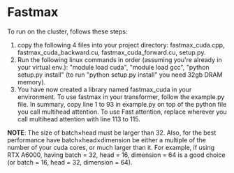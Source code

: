 # Fastmax
To run on the cluster, follows these steps:
1. copy the following 4 files into your project directory: fastmax_cuda.cpp, fastmax_cuda_backward.cu, fastmax_cuda_forward.cu, setup.py.
2. Run the following linux commands in order (assuming you're already in your virtual env.): "module load cuda", "module load gcc", "python setup.py install" (to run "python setup.py install" you need 32gb DRAM memory).
3. You have now created a library named fastmax_cuda in your environment. To use fastmax in your transformer, follow the example.py file. In summary, copy line 1 to 93 in example.py on top of the python file you call multihead attention. To use Fast attention, replace wherever you call multihead attention with line 113 to 115.

**NOTE**: The size of batch$\times$head must be larger than 32. Also, for the best performance have batch$\times$head$\times$dimension be either a multiple of the number of your cuda cores, or much larger than it. For example, if using RTX A6000, having batch = 32, head = 16, dimension = 64 is a good choice (or batch = 16, head = 32, dimension = 64).

